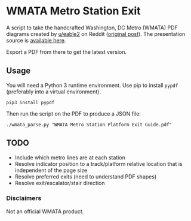 # WMATA Metro Station Exit

A script to take the handcrafted Washington, DC Metro (WMATA) PDF diagrams created by [u/eable2](https://www.reddit.com/user/eable2/) on Reddit ([original post](https://www.reddit.com/r/washingtondc/comments/15mbos4/i_mapped_the_layouts_of_all_98_metro_stations_so/)). The presentation source is [available here](https://docs.google.com/presentation/d/17O0lMfjuyOvhWv75Umjb-2kkFi-HYRT8onZUGhwBXMM/edit).

Export a PDF from there to get the latest version.

## Usage

You will need a Python 3 runtime environment. Use pip to install `pypdf` (preferably into a virtual environment).

```
pip3 install pypdf
```

Then run the script on the PDF to produce a JSON file:

```
./wmata_parse.py "WMATA Metro Station Platform Exit Guide.pdf"
```

## TODO

* Include which metro lines are at each station
* Resolve indicator position to a track/platform relative location that is independent of the page size
* Resolve preferred exits (need to understand PDF shapes)
* Resolve exit/escalator/stair direction

### Disclaimers

Not an official WMATA product.

